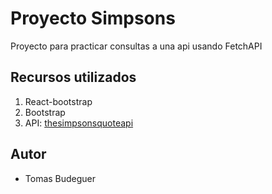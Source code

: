 # Proyecto Simpsons 

Proyecto para practicar consultas a una api usando FetchAPI

## Recursos utilizados

1. React-bootstrap
1. Bootstrap
1. API: [thesimpsonsquoteapi](https://thesimpsonsquoteapi.glitch.me/)

## Autor

- Tomas Budeguer
